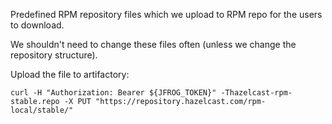 Predefined RPM repository files which we upload to RPM repo for the users to
download.

We shouldn't need to change these files often (unless we change the repository
structure).

Upload the file to artifactory:

```
curl -H "Authorization: Bearer ${JFROG_TOKEN}" -Thazelcast-rpm-stable.repo -X PUT "https://repository.hazelcast.com/rpm-local/stable/"
```

